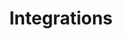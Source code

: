 ---
title: 'Integrations'
breadcrumb_title: "Integrations"
layout: 'block'
meta_title: 'Integrations - MultiSafepay Docs'
meta_description: "The MultiSafepay Documentation Center presents all relevant information about our Plugins and API. You can also find support pages for payment methods, tools and general questions as well as the contact details of our Support and Integration Teams."
logo: '/svgs/Integrations.svg'
short_description: 'View our Plugins, Apps, Core integrations, Software Development Kits, Wrappers and Community integrations.'
weight: 10
---